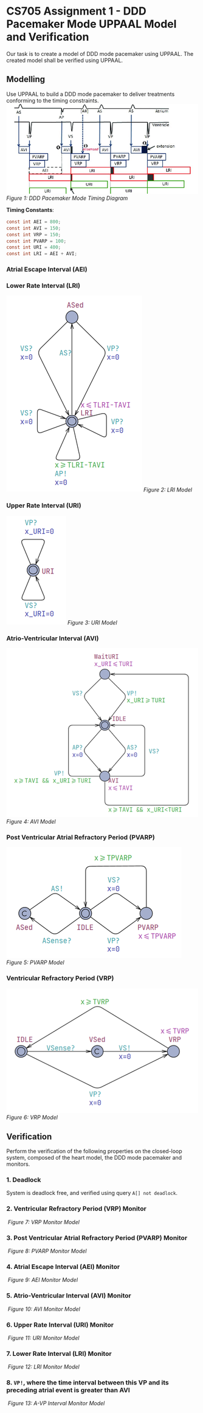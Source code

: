 # CS705 Assignment 1 - DDD Pacemaker Mode UPPAAL Model and Verification

Our task is to create a model of DDD mode pacemaker using UPPAAL. The created model shall be 
verified using UPPAAL.

## Modelling
Use UPPAAL to build a DDD mode pacemaker to deliver treatments conforming to the timing constraints.
![DDD_Mode_Timing_Diagram](resources/ddd_timing_diagram.png)
*Figure 1: DDD Pacemaker Mode Timing Diagram*

**Timing Constants**:
``` c
const int AEI = 800; 
const int AVI = 150; 
const int VRP = 150; 
const int PVARP = 100; 
const int URI = 400; 
const int LRI = AEI + AVI;
```

### Atrial Escape Interval (AEI)

### Lower Rate Interval (LRI)

![LRI_Model](resources/LRI.png)
*Figure 2: LRI Model*

### Upper Rate Interval (URI)

![URI_Model](resources/URI.png)
*Figure 3: URI Model*

### Atrio-Ventricular Interval (AVI)

![AVI_Model](resources/AVI.png)
*Figure 4: AVI Model*

### Post Ventricular Atrial Refractory Period (PVARP)

![PVARP_Model](resources/PVARP.png)
*Figure 5: PVARP Model*

### Ventricular Refractory Period (VRP)

![VRP_Model](resources/VRP.png)
*Figure 6: VRP Model*

## Verification
Perform the verification of the following properties on the closed-loop system, composed of the heart model, the DDD mode pacemaker and monitors.

### 1. Deadlock
System is deadlock free, and verified using query `A[] not deadlock`.

### 2. Ventricular Refractory Period (VRP) Monitor

![]()
*Figure 7: VRP Monitor Model*

### 3. Post Ventricular Atrial Refractory Period (PVARP) Monitor

![]()
*Figure 8: PVARP Monitor Model*

### 4. Atrial Escape Interval (AEI) Monitor

![]()
*Figure 9: AEI Monitor Model*

### 5. Atrio-Ventricular Interval (AVI) Monitor

![]()
*Figure 10: AVI Monitor Model*

### 6. Upper Rate Interval (URI) Monitor

![]()
*Figure 11: URI Monitor Model*

### 7. Lower Rate Interval (LRI) Monitor

![]()
*Figure 12: LRI Monitor Model*

### 8. `VP!`, where the time interval between this VP and its preceding atrial event is greater than AVI

![]()
*Figure 13: A-VP Interval Monitor Model*